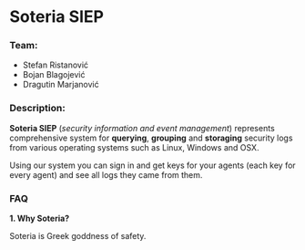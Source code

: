 # Soteria SIEP

### Team:

- Stefan Ristanović
- Bojan Blagojević
- Dragutin Marjanović

### Description:
**Soteria SIEP** (_security information and event management_) represents comprehensive system for **querying**, **grouping** and **storaging** security logs from various operating systems such as Linux, Windows and OSX. 

Using our system you can sign in and get keys for your agents (each key for every agent) and see all logs they came from them. 

### FAQ
**1. Why Soteria?**

Soteria is Greek goddness of safety. 